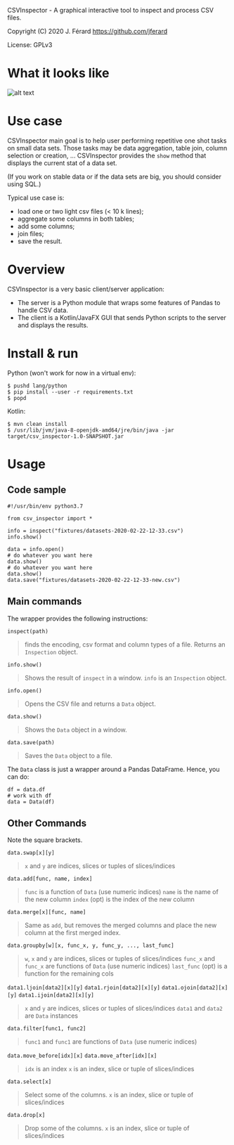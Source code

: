 CSVInspector - A graphical interactive tool to inspect and process CSV files.

Copyright (C) 2020 J. Férard <https://github.com/jferard>

License: GPLv3

# What it looks like

![alt text](https://raw.githubusercontent.com/wiki/jferard/CSVInspector/images/CSVInspector_capture.png)

# Use case
CSVInspector main goal is to help user performing repetitive one shot tasks on small data sets. Those tasks may be data aggregation, table join, column selection or creation, ...
CSVInspector provides the `show` method that displays the current stat of a data set.

(If you work on stable data or if the data sets are big, you should consider using SQL.)

Typical use case is:
* load one or two light csv files (< 10 k lines);
* aggregate some columns in both tables;
* add some columns;
* join files;
* save the result.



# Overview
CSVInspector is a very basic client/server application:
* The server is a Python module that wraps some features of Pandas to handle CSV data.
* The client is a Kotlin/JavaFX GUI that sends Python scripts to the server and displays the results.

# Install & run
Python (won't work for now in a virtual env): 

    $ pushd lang/python
    $ pip install --user -r requirements.txt
    $ popd
    
Kotlin:
    
    $ mvn clean install
    $ /usr/lib/jvm/java-8-openjdk-amd64/jre/bin/java -jar target/csv_inspector-1.0-SNAPSHOT.jar

# Usage 
## Code sample

    #!/usr/bin/env python3.7
    
    from csv_inspector import *
    
    info = inspect("fixtures/datasets-2020-02-22-12-33.csv")
    info.show()
    
    data = info.open()
    # do whatever you want here
    data.show()
    # do whatever you want here
    data.show()
    data.save("fixtures/datasets-2020-02-22-12-33-new.csv")
 
## Main commands
The wrapper provides the following instructions:

`inspect(path)`
> finds the encoding, csv format and column types of a file. Returns an `Inspection` object. 

`info.show()`
> Shows the result of `inspect` in a window.
> `info` is an `Inspection` object. 
    
`info.open()`
> Opens the CSV file and returns a `Data` object.

`data.show()`
> Shows the `Data` object in a window.

`data.save(path)`
> Saves the `Data` object to a file.

The `Data` class is just a wrapper around a Pandas DataFrame. Hence, you can do:

    df = data.df
    # work with df
    data = Data(df)

## Other Commands
Note the square brackets.

`data.swap[x][y]`
> `x` and `y` are indices, slices or tuples of slices/indices

`data.add[func, name, index]`
> `func` is a function of `Data` (use numeric indices)
> `name` is the name of the new column
> `index` (opt) is the index of the new column 

`data.merge[x][func, name]`
> Same as `add`, but removes the merged columns and place the new column at the first merged index.

`data.groupby[w][x, func_x, y, func_y, ..., last_func]`
> `w`, `x` and `y` are indices, slices or tuples of slices/indices
> `func_x` and `func_x` are functions of `Data` (use numeric indices)
> `last_func` (opt) is a function for the remaining cols

`data1.ljoin[data2][x][y]`
`data1.rjoin[data2][x][y]`
`data1.ojoin[data2][x][y]`
`data1.ijoin[data2][x][y]`
> `x` and `y` are indices, slices or tuples of slices/indices
> `data1` and `data2` are `Data` instances

`data.filter[func1, func2]`
> `func1` and `func1` are functions of `Data` (use numeric indices)

`data.move_before[idx][x]`
`data.move_after[idx][x]`
> `idx` is an index
> `x` is an index, slice or tuple of slices/indices

`data.select[x]`
> Select some of the columns.
> `x` is an index, slice or tuple of slices/indices

`data.drop[x]`
> Drop some of the columns.
> `x` is an index, slice or tuple of slices/indices